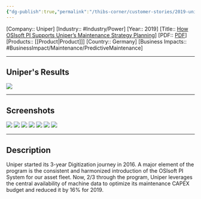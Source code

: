 ```yaml
---
{"dg-publish":true,"permalink":"/thibs-corner/customer-stories/2019-uniper-how-os-isoft-pi-supports-uniper-s-maintenance-strategy-planning/","noteIcon":""}
---
```


[Company:: Uniper]
[Industry:: #Industry/Power]
[Year:: 2019]
[Title:: [How OSIsoft PI Supports Uniper’s Maintenance Strategy Planning](https://resources.osisoft.com/presentations/how-osisoft-pi-supports-uniper-s-maintenance-strategy-planning/)]
[PDF:: [PDF](https://cdn.osisoft.com/osi/presentations/2019-uc-san-francisco/US19NA-D2PG07-UniperSE-vanAaken-How-OSIsoft-PI-supports-Unipers-Maintenance-Strategy-Planning.pdf)]
[Products:: [[Product\|Product]]]
[Country:: Germany]
[Business Impacts:: #BusinessImpact/Maintenance/PredictiveMaintenance]


---
## Uniper's Results
![](https://i.imgur.com/YTEDM0J.png)

---
## Screenshots
![](https://i.imgur.com/tvmhya5.png)
![](https://i.imgur.com/lPSpVDz.png)
![](https://i.imgur.com/adg14Lp.png)
![](https://i.imgur.com/qocOwOh.png)
![](https://i.imgur.com/KXsFl8b.png)
![](https://i.imgur.com/8SHHmb1.png)
![](https://i.imgur.com/a8G9h0a.png)

---
## Description
Uniper started its 3-year Digitization journey in 2016. A major element of the program is the consistent and harmonized introduction of the OSIsoft PI System for our asset fleet. Now, 2/3 through the program, Uniper leverages the central availability of machine data to optimize its maintenance CAPEX budget and reduced it by 16% for 2019.